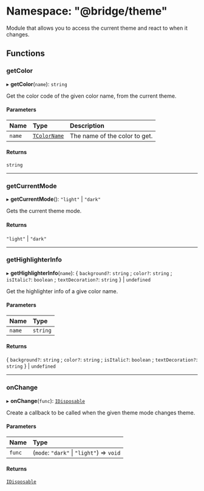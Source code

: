 # Namespace: "@bridge/theme"

Module that allows you to access the current theme and react to when it changes.

## Functions

### getColor

▸ **getColor**(`name`): `string`

Get the color code of the given color name, from the current theme.

#### Parameters

| Name | Type | Description |
| :------ | :------ | :------ |
| `name` | [`TColorName`](../README.md#tcolorname) | The name of the color to get. |

#### Returns

`string`

___

### getCurrentMode

▸ **getCurrentMode**(): ``"light"`` \| ``"dark"``

Gets the current theme mode.

#### Returns

``"light"`` \| ``"dark"``

___

### getHighlighterInfo

▸ **getHighlighterInfo**(`name`): { `background?`: `string` ; `color?`: `string` ; `isItalic?`: `boolean` ; `textDecoration?`: `string`  } \| `undefined`

Get the highlighter info of a give color name.

#### Parameters

| Name | Type |
| :------ | :------ |
| `name` | `string` |

#### Returns

{ `background?`: `string` ; `color?`: `string` ; `isItalic?`: `boolean` ; `textDecoration?`: `string`  } \| `undefined`

___

### onChange

▸ **onChange**(`func`): [`IDisposable`](../interfaces/idisposable.md)

Create a callback to be called when the given theme mode changes theme.

#### Parameters

| Name | Type |
| :------ | :------ |
| `func` | (`mode`: ``"dark"`` \| ``"light"``) => `void` |

#### Returns

[`IDisposable`](../interfaces/idisposable.md)
